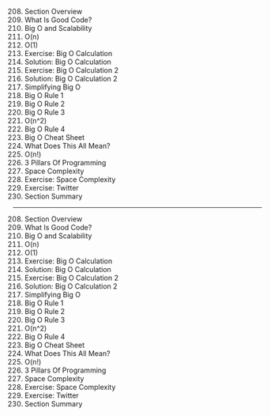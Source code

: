 208. Section Overview
209. What Is Good Code?
210. Big O and Scalability
211. O(n)
212. O(1)
213. Exercise: Big O Calculation
214. Solution: Big O Calculation
215. Exercise: Big O Calculation 2
216. Solution: Big O Calculation 2
217. Simplifying Big O
218. Big O Rule 1
219. Big O Rule 2
220. Big O Rule 3
221. O(n^2)
222. Big O Rule 4
223. Big O Cheat Sheet
224. What Does This All Mean?
225. O(n!)
226. 3 Pillars Of Programming
227. Space Complexity
228. Exercise: Space Complexity
229. Exercise: Twitter
230. Section Summary

---

208. Section Overview
209. What Is Good Code?
210. Big O and Scalability
211. O(n)
212. O(1)
213. Exercise: Big O Calculation
214. Solution: Big O Calculation
215. Exercise: Big O Calculation 2
216. Solution: Big O Calculation 2
217. Simplifying Big O
218. Big O Rule 1
219. Big O Rule 2
220. Big O Rule 3
221. O(n^2)
222. Big O Rule 4
223. Big O Cheat Sheet
224. What Does This All Mean?
225. O(n!)
226. 3 Pillars Of Programming
227. Space Complexity
228. Exercise: Space Complexity
229. Exercise: Twitter
230. Section Summary
